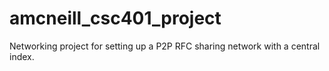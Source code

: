 # amcneill_csc401_project
Networking project for setting up a P2P RFC sharing network with a central index.

